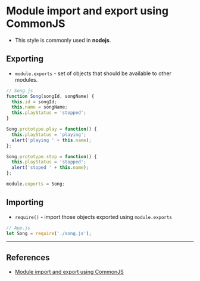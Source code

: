 # Module import and export using CommonJS

* This style is commonly used in **nodejs**.

## Exporting

* `module.exports` - set of objects that should be available to other modules.

```javascript
// Song.js
function Song(songId, songName) {
  this.id = songId;
  this.name = songName;
  this.playStatus = 'stopped';
}

Song.prototype.play = function() {
  this.playStatus = 'playing';
  alert('playing ' + this.name);
};

Song.prototype.stop = function() {
  this.playStatus = 'stopped';
  alert('stoped ' + this.name);
};

module.exports = Song;
```

## Importing

* `require()` - import those objects exported using `module.exports`

```javascript
// App.js
let Song = require('./song.js');
```

---

## References

* [Module import and export using CommonJS](https://medium.com/@vishwa.efor/javascript-module-exports-require-import-export-define-cc04461f4d5e)
